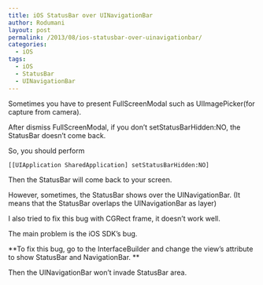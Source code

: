 ```yaml
---
title: iOS StatusBar over UINavigationBar
author: Rodumani
layout: post
permalink: /2013/08/ios-statusbar-over-uinavigationbar/
categories:
  - iOS
tags:
  - iOS
  - StatusBar
  - UINavigationBar
---
```

Sometimes you have to present FullScreenModal such as UIImagePicker(for capture from camera). 

After dismiss FullScreenModal, if you don&#8217;t setStatusBarHidden:NO, the StatusBar doesn&#8217;t come back. 

So, you should perform

`[[UIApplication SharedApplication] setStatusBarHidden:NO]`

Then the StatusBar will come back to your screen. 

However, sometimes, the StatusBar shows over the UINavigationBar. (It means that the StatusBar overlaps the UINavigationBar as layer) 

I also tried to fix this bug with CGRect frame, it doesn&#8217;t work well. 

The main problem is the iOS SDK&#8217;s bug. 

**To fix this bug, go to the InterfaceBuilder and change the view&#8217;s attribute to show StatusBar and NavigationBar. **

Then the UINavigationBar won&#8217;t invade StatusBar area.